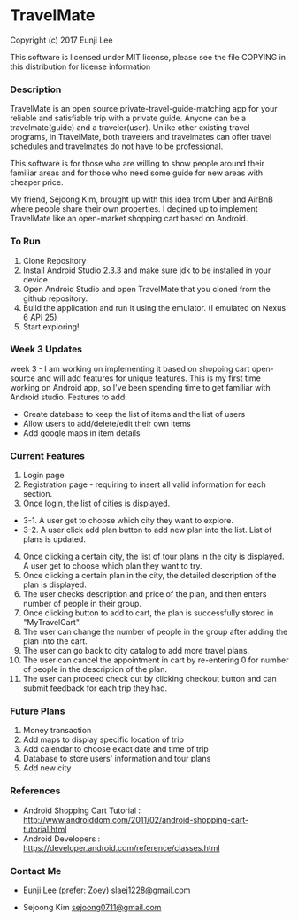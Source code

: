 # TravelMate

Copyright (c) 2017 Eunji Lee 

This software is licensed under MIT license, please see the file COPYING in this distribution for license information

### Description 
TravelMate is an open source private-travel-guide-matching app for your reliable and satisfiable trip with a private guide. Anyone can be a travelmate(guide) and a traveler(user). Unlike other existing travel programs, in TravelMate, both travelers and travelmates can offer travel schedules and travelmates do not have to be professional. 

This software is for those who are willing to show people around their familiar areas and for those who need some guide for new areas with cheaper price.  

My friend, Sejoong Kim, brought up with this idea from Uber and AirBnB where people share their own properties. I degined up to implement TravelMate like an open-market shopping cart based on Android. 

### To Run
1. Clone Repository
2. Install Android Studio 2.3.3 and make sure jdk to be installed in your device.
3. Open Android Studio and open TravelMate that you cloned from the github repository.
4. Build the application and run it using the emulator. (I emulated on Nexus 6 API 25)
5. Start exploring!


### Week 3 Updates
week 3 - I am working on implementing it based on shopping cart open-source and will add features for unique features. This is my first time working on Android app, so I've been spending time to get familiar with Android studio.
Features to add:
- Create database to keep the list of items and the list of users
- Allow users to add/delete/edit their own items
- Add google maps in item details


### Current Features
1. Login page 
2. Registration page - requiring to insert all valid information for each section.
3. Once login, the list of cities is displayed. 
- 3-1. A user get to choose which city they want to explore.
- 3-2. A user click add plan button to add new plan into the list. List of plans is updated.
4. Once clicking a certain city, the list of tour plans in the city is displayed. A user get to choose which plan they want to try.
5. Once clicking a certain plan in the city, the detailed description of the plan is displayed.
6. The user checks description and price of the plan, and then enters number of people in their group.
7. Once clicking button to add to cart, the plan is successfully stored in "MyTravelCart".
8. The user can change the number of people in the group after adding the plan into the cart.
9. The user can go back to city catalog to add more travel plans.
10. The user can cancel the appointment in cart by re-entering 0 for number of people in the description of the plan.
11. The user can proceed check out by clicking checkout button and can submit feedback for each trip they had.

### Future Plans
1. Money transaction
2. Add maps to display specific location of trip
3. Add calendar to choose exact date and time of trip
4. Database to store users' information and tour plans
5. Add new city 

### References
- Android Shopping Cart Tutorial : http://www.androiddom.com/2011/02/android-shopping-cart-tutorial.html
- Android Developers : https://developer.android.com/reference/classes.html

### Contact Me
- Eunji Lee (prefer: Zoey) slaej1228@gmail.com 

- Sejoong Kim sejoong0711@gmail.com
